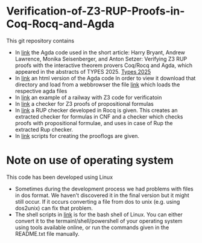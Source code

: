 # Verification-of-Z3-RUP-Proofs-in-Coq-Rocq-and-Agda
This git repository contains
- In
  [link](agdaCode/vers1Types2025Workshop/)
  the Agda code used in the short article:
  Harry Bryant, Andrew Lawrence, Monika Seisenberger, and Anton Setzer: Verifying Z3 RUP proofs with the interactive theorem provers Coq/Rocq and Agda, which appeared in the abstracts of TYPES 2025. [Types 2025](https://msp.cis.strath.ac.uk/types2025/)
- In
  [link](agdaCode/vers1Types2025Workshop/html/)
  an html version of the Agda code
  In order to view it download that directory and load from a webbrowser the file
  [link](agdaCode/vers1Types2025Workshop/html/loadAll.html)
  which loads the respective agda files
- In
  [link](RailwayCaseStudy/)
  an example of a railway with Z3 code for verificatoin
- In
  [link](agdaCode/vers2/)
  a checker for Z3 proofs of propositional formulas
- In
  [link](Rocq/) a RUP checker developed in Rocq is given.
  This creates an extracted checker for formulas in CNF and a checker which checks proofs with propositional formulae,
  and uses in case of Rup the extracted Rup checker.
- In
  [link](createProofLogs/) scripts for creating the prooflogs are given.

# Note on use of operating system
This code has been developed using Linux
- Sometimes during the development process we had problems with files in dos format.
  We haven't discovered it in the final version but it might still occur.
  If it occurs converting a file from dos to unix (e.g. using dos2unix) can fix that problem.
- The shell scripts in
  [link](createProofLogs/)
  is for the bash shell of Linux.
  You can either convert it to the termainl/shell/powershell
  of your operating system using tools available online,
  or run the commands given in the README.txt file manually.
